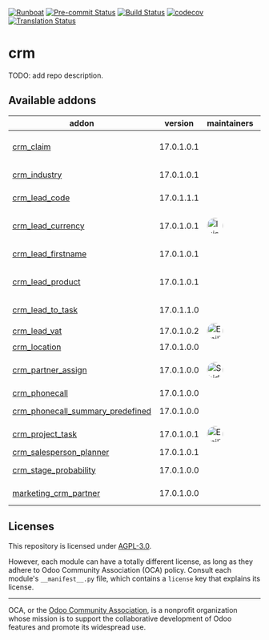 
[![Runboat](https://img.shields.io/badge/runboat-Try%20me-875A7B.png)](https://runboat.odoo-community.org/builds?repo=OCA/crm&target_branch=17.0)
[![Pre-commit Status](https://github.com/OCA/crm/actions/workflows/pre-commit.yml/badge.svg?branch=17.0)](https://github.com/OCA/crm/actions/workflows/pre-commit.yml?query=branch%3A17.0)
[![Build Status](https://github.com/OCA/crm/actions/workflows/test.yml/badge.svg?branch=17.0)](https://github.com/OCA/crm/actions/workflows/test.yml?query=branch%3A17.0)
[![codecov](https://codecov.io/gh/OCA/crm/branch/17.0/graph/badge.svg)](https://codecov.io/gh/OCA/crm)
[![Translation Status](https://translation.odoo-community.org/widgets/crm-17-0/-/svg-badge.svg)](https://translation.odoo-community.org/engage/crm-17-0/?utm_source=widget)

<!-- /!\ do not modify above this line -->

# crm

TODO: add repo description.

<!-- /!\ do not modify below this line -->

<!-- prettier-ignore-start -->

[//]: # (addons)

Available addons
----------------
addon | version | maintainers | summary
--- | --- | --- | ---
[crm_claim](crm_claim/) | 17.0.1.0.1 |  | Track your customers/vendors claims and grievances.
[crm_industry](crm_industry/) | 17.0.1.0.1 |  | Link leads/opportunities to industries
[crm_lead_code](crm_lead_code/) | 17.0.1.1.1 |  | Sequential Code for Leads / Opportunities
[crm_lead_currency](crm_lead_currency/) | 17.0.1.0.1 | <a href='https://github.com/luisg123v'><img src='https://github.com/luisg123v.png' width='32' height='32' style='border-radius:50%;' alt='luisg123v'/></a> | On leads/opportunities, add the amount in the customer's currency.
[crm_lead_firstname](crm_lead_firstname/) | 17.0.1.0.1 |  | Specify split names for contacts in leads
[crm_lead_product](crm_lead_product/) | 17.0.1.0.1 |  | Adds a lead line in the lead/opportunity model in odoo
[crm_lead_to_task](crm_lead_to_task/) | 17.0.1.1.0 |  | Create Tasks from Leads/Opportunities
[crm_lead_vat](crm_lead_vat/) | 17.0.1.0.2 | <a href='https://github.com/EmilioPascual'><img src='https://github.com/EmilioPascual.png' width='32' height='32' style='border-radius:50%;' alt='EmilioPascual'/></a> | Add VAT field to leads
[crm_location](crm_location/) | 17.0.1.0.0 |  | CRM location
[crm_partner_assign](crm_partner_assign/) | 17.0.1.0.0 | <a href='https://github.com/Shide'><img src='https://github.com/Shide.png' width='32' height='32' style='border-radius:50%;' alt='Shide'/></a> | Assign a Partner to an Opportunity/Lead/Partner to indicate Partnership
[crm_phonecall](crm_phonecall/) | 17.0.1.0.0 |  | CRM Phone Calls
[crm_phonecall_summary_predefined](crm_phonecall_summary_predefined/) | 17.0.1.0.0 |  | Allows to choose from a defined summary list
[crm_project_task](crm_project_task/) | 17.0.1.0.1 | <a href='https://github.com/EmilioPascual'><img src='https://github.com/EmilioPascual.png' width='32' height='32' style='border-radius:50%;' alt='EmilioPascual'/></a> | Create tasks from lead or opportunity
[crm_salesperson_planner](crm_salesperson_planner/) | 17.0.1.0.1 |  | Crm Salesperson Planner
[crm_stage_probability](crm_stage_probability/) | 17.0.1.0.0 |  | Define fixed probability on the stages
[marketing_crm_partner](marketing_crm_partner/) | 17.0.1.0.0 |  | Copy tracking fields from leads to partners

[//]: # (end addons)

<!-- prettier-ignore-end -->

## Licenses

This repository is licensed under [AGPL-3.0](LICENSE).

However, each module can have a totally different license, as long as they adhere to Odoo Community Association (OCA)
policy. Consult each module's `__manifest__.py` file, which contains a `license` key
that explains its license.

----
OCA, or the [Odoo Community Association](http://odoo-community.org/), is a nonprofit
organization whose mission is to support the collaborative development of Odoo features
and promote its widespread use.
